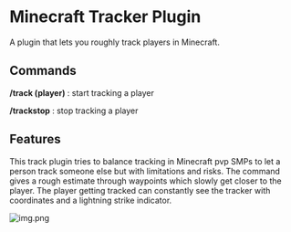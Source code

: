 # Minecraft Tracker Plugin

A plugin that lets you roughly track players in Minecraft.

## Commands

**/track (player)** : start tracking a player

**/trackstop** : stop tracking a player 

## Features

This track plugin tries to balance tracking in Minecraft pvp SMPs to let a 
person track someone else but with limitations and risks. The command
gives a rough estimate through waypoints which slowly get closer to the player.
The player getting tracked can constantly see the tracker with coordinates and 
a lightning strike indicator.

![img.png](images/img.png)


